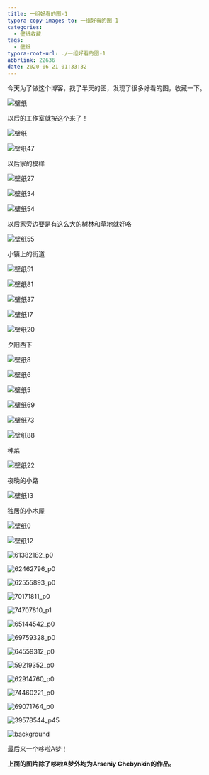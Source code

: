 ```yaml
---
title: 一组好看的图-1
typora-copy-images-to: 一组好看的图-1
categories:
  - 壁纸收藏
tags:
  - 壁纸
typora-root-url: ./一组好看的图-1
abbrlink: 22636
date: 2020-06-21 01:33:32
---
```


今天为了做这个博客，找了半天的图，发现了很多好看的图，收藏一下。

![壁纸](/CG%E5%B8%AE%E5%BE%AE%E4%BF%A1397%E6%9C%9F26.jpg)

<!-- more -->

以后的工作室就按这个来了！

![壁纸](/CG%E5%B8%AE%E5%BE%AE%E4%BF%A1397%E6%9C%9F48.jpg)

![壁纸47](/CG%E5%B8%AE%E5%BE%AE%E4%BF%A1397%E6%9C%9F47.jpg)

以后家的模样

![壁纸27](/CG%E5%B8%AE%E5%BE%AE%E4%BF%A1397%E6%9C%9F27.jpg)

![壁纸34](/CG%E5%B8%AE%E5%BE%AE%E4%BF%A1397%E6%9C%9F34-1592674786577.jpg)

![壁纸54](/CG%E5%B8%AE%E5%BE%AE%E4%BF%A1397%E6%9C%9F54.jpg)

以后家旁边要是有这么大的树林和草地就好咯

![壁纸55](/CG%E5%B8%AE%E5%BE%AE%E4%BF%A1397%E6%9C%9F55.jpg)

小镇上的街道

![壁纸51](/CG%E5%B8%AE%E5%BE%AE%E4%BF%A1397%E6%9C%9F51.jpg)

![壁纸81](/CG%E5%B8%AE%E5%BE%AE%E4%BF%A1397%E6%9C%9F81.jpg)

![壁纸37](/CG%E5%B8%AE%E5%BE%AE%E4%BF%A1397%E6%9C%9F37.jpg)

![壁纸17](/CG%E5%B8%AE%E5%BE%AE%E4%BF%A1397%E6%9C%9F17-1592674926367.jpg)

![壁纸20](/CG%E5%B8%AE%E5%BE%AE%E4%BF%A1397%E6%9C%9F20.jpg)

夕阳西下

![壁纸8](/CG%E5%B8%AE%E5%BE%AE%E4%BF%A1397%E6%9C%9F8.jpg)

![壁纸6](/CG%E5%B8%AE%E5%BE%AE%E4%BF%A1397%E6%9C%9F6.jpg)

![壁纸5](/CG%E5%B8%AE%E5%BE%AE%E4%BF%A1397%E6%9C%9F5.jpg)

![壁纸69](/CG%E5%B8%AE%E5%BE%AE%E4%BF%A1397%E6%9C%9F69.jpg)

![壁纸73](/CG%E5%B8%AE%E5%BE%AE%E4%BF%A1397%E6%9C%9F73.jpg)

![壁纸88](/CG%E5%B8%AE%E5%BE%AE%E4%BF%A1397%E6%9C%9F88.jpg)

种菜

![壁纸22](/CG%E5%B8%AE%E5%BE%AE%E4%BF%A1397%E6%9C%9F22.jpg)

夜晚的小路

![壁纸13](/CG%E5%B8%AE%E5%BE%AE%E4%BF%A1397%E6%9C%9F13.jpg)

独居的小木屋

![壁纸0](/CG%E5%B8%AE%E5%BE%AE%E4%BF%A1397%E6%9C%9F0.jpg)

![壁纸12](/CG%E5%B8%AE%E5%BE%AE%E4%BF%A1397%E6%9C%9F12.jpg)

![61382182_p0](/61382182_p0.jpg)

![62462796_p0](/62462796_p0.jpg)

![62555893_p0](/62555893_p0.jpg)

![70171811_p0](/70171811_p0.jpg)

![74707810_p1](/74707810_p1.jpg)

![65144542_p0](/65144542_p0.jpg)

![69759328_p0](/69759328_p0.jpg)

![64559312_p0](/64559312_p0.jpg)

![59219352_p0](/59219352_p0.jpg)

![62914760_p0](/62914760_p0.jpg)

![74460221_p0](/74460221_p0.jpg)

![69071764_p0](/69071764_p0.jpg)

![39578544_p45](/39578544_p45.jpg)

![background](/background-1592675218143.jpg)

最后来一个哆啦A梦！

**上面的图片除了哆啦A梦外均为Arseniy Chebynkin的作品。**